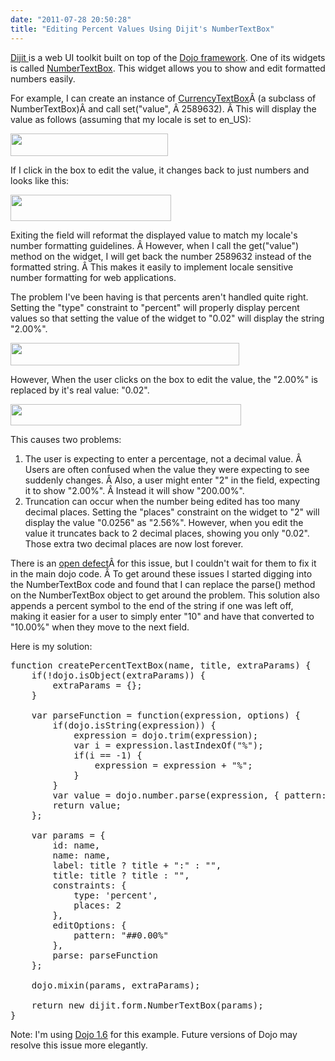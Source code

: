 ```yaml
---
date: "2011-07-28 20:50:28"
title: "Editing Percent Values Using Dijit's NumberTextBox"
---
```

<a href="http://dojotoolkit.org/widgets" target="_blank">Dijit </a>is a web UI toolkit built on top of the <a href="http://dojotoolkit.org/" target="_blank">Dojo framework</a>. One of its widgets is called <a href="http://dojotoolkit.org/reference-guide/dijit/form/NumberTextBox.html" target="_blank">NumberTextBox</a>. This widget allows you to show and edit formatted numbers easily.

For example, I can create an instance of <a href="http://dojotoolkit.org/reference-guide/dijit/form/CurrencyTextBox.html" target="_blank">CurrencyTextBox</a>Â (a subclass of NumberTextBox)Â and call set("value", Â 2589632). Â This will display the value as follows (assuming that my locale is set to en_US):

<a href="http://vaelen.org/wp-content/uploads/2011/07/payroll-display.jpg"><img class="alignnone size-full wp-image-258" title="payroll-display" src="http://vaelen.org/wp-content/uploads/2011/07/payroll-display.jpg" alt="" width="252" height="36" /></a>

If I click in the box to edit the value, it changes back to just numbers and looks like this:

<a href="http://vaelen.org/wp-content/uploads/2011/07/payroll-edit.jpg"><img class="alignnone size-full wp-image-260" title="payroll-edit" src="http://vaelen.org/wp-content/uploads/2011/07/payroll-edit.jpg" alt="" width="257" height="42" /></a>

Exiting the field will reformat the displayed value to match my locale's number formatting guidelines. Â However, when I call the get("value") method on the widget, I will get back the number 2589632 instead of the formatted string. Â This makes it easily to implement locale sensitive number formatting for web applications.

The problem I've been having is that percents aren't handled quite right. Setting the "type" constraint to "percent" will properly display percent values so that setting the value of the widget to "0.02" will display the string "2.00%".

<a href="http://vaelen.org/wp-content/uploads/2011/07/percent-display.jpg"><img class="alignnone size-full wp-image-261" title="percent-display" src="http://vaelen.org/wp-content/uploads/2011/07/percent-display.jpg" alt="" width="366" height="36" /></a>

However, When the user clicks on the box to edit the value, the "2.00%" is replaced by it's real value: "0.02".

<a href="http://vaelen.org/wp-content/uploads/2011/07/percent-edit.jpg"><img class="alignnone size-full wp-image-259" title="percent-edit" src="http://vaelen.org/wp-content/uploads/2011/07/percent-edit.jpg" alt="" width="369" height="34" /></a>

This causes two problems:
<ol>
	<li>The user is expecting to enter a percentage, not a decimal value. Â Users are often confused when the value they were expecting to see suddenly changes. Â Also, a user might enter "2" in the field, expecting it to show "2.00%". Â Instead it will show "200.00%".</li>
	<li>Truncation can occur when the number being edited has too many decimal places. Setting the "places" constraint on the widget to "2" will display the value "0.0256" as "2.56%". However, when you edit the value it truncates back to 2 decimal places, showing you only "0.02". Those extra two decimal places are now lost forever.</li>
</ol>
There is an <a href="http://bugs.dojotoolkit.org/ticket/10582" target="_blank">open defect</a>Â for this issue, but I couldn't wait for them to fix it in the main dojo code. Â To get around these issues I started digging into the NumberTextBox code and found that I can replace the parse() method on the NumberTextBox object to get around the problem. This solution also appends a percent symbol to the end of the string if one was left off, making it easier for a user to simply enter "10" and have that converted to "10.00%" when they move to the next field.

Here is my solution:
<pre>function createPercentTextBox(name, title, extraParams) {
    if(!dojo.isObject(extraParams)) {
        extraParams = {};
    }

    var parseFunction = function(expression, options) {
        if(dojo.isString(expression)) {
            expression = dojo.trim(expression);
            var i = expression.lastIndexOf("%");
            if(i == -1) {
                expression = expression + "%";
            }
        }
        var value = dojo.number.parse(expression, { pattern: '0%' });
        return value;
    };

    var params = {
        id: name,
        name: name,
        label: title ? title + ":" : "",
        title: title ? title : "",
        constraints: {
            type: 'percent',
            places: 2
        },
        editOptions: {
            pattern: "##0.00%"
        },
        parse: parseFunction
    };

    dojo.mixin(params, extraParams);

    return new dijit.form.NumberTextBox(params);
}</pre>
Note: I'm using <a title="Dojo 1.6 API Documentation" href="http://dojotoolkit.org/api/1.6/" target="_blank">Dojo 1.6</a> for this example. Future versions of Dojo may resolve this issue more elegantly.
